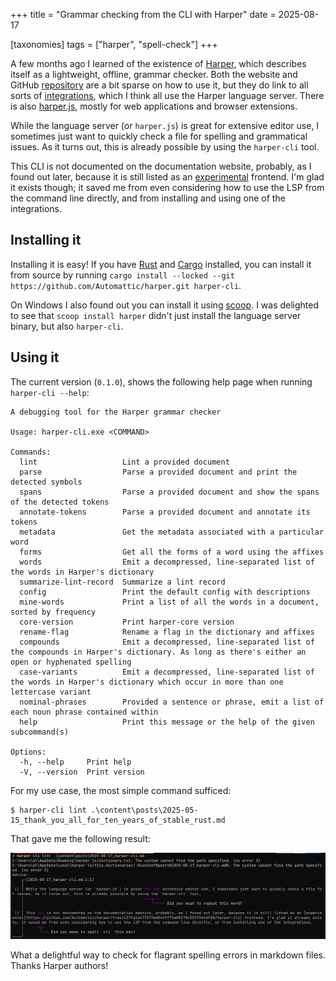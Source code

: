 +++
title = "Grammar checking from the CLI with Harper"
date = 2025-08-17

[taxonomies]
tags = ["harper", "spell-check"]
+++

A few months ago I learned of the existence of [Harper](https://writewithharper.com), which describes itself as a lightweight, offline, grammar checker. Both the website and GitHub [repository](https://github.com/automattic/harper) are a bit sparse on how to use it, but they do link to all sorts of [integrations](https://writewithharper.com/docs/integrations/language-server), which I think all use the Harper language server. There is also [harper.js](https://writewithharper.com/docs/harperjs/introduction), mostly for web applications and browser extensions.

While the language server (or `harper.js`) is great for extensive editor use, I sometimes just want to quickly check a file for spelling and grammatical issues. As it turns out, this is already possible by using the `harper-cli` tool. 

This CLI is not documented on the documentation website, probably, as I found out later, because it is still listed as an [experimental](https://github.com/Automattic/harper/tree/c37fa1a437279ed8449f75a80178c55f29e4df80/harper-cli) frontend. I'm glad it exists though; it saved me from even considering how to use the LSP from the command line directly, and from installing and using one of the integrations.

## Installing it

Installing it is easy! If you have [Rust](https://www.rust-lang.org/) and [Cargo](https://doc.rust-lang.org/cargo/) installed, you can install it from source by running `cargo install --locked --git https://github.com/Automattic/harper.git harper-cli`. 

On Windows I also found out you can install it using [scoop](https://scoop.sh/). I was delighted to see that `scoop install harper` didn't just install the language server binary, but also `harper-cli`.

## Using it

The current version (`0.1.0`), shows the following help page when running `harper-cli --help`:

```
A debugging tool for the Harper grammar checker

Usage: harper-cli.exe <COMMAND>

Commands:
  lint                   Lint a provided document
  parse                  Parse a provided document and print the detected symbols
  spans                  Parse a provided document and show the spans of the detected tokens
  annotate-tokens        Parse a provided document and annotate its tokens
  metadata               Get the metadata associated with a particular word
  forms                  Get all the forms of a word using the affixes
  words                  Emit a decompressed, line-separated list of the words in Harper's dictionary
  summarize-lint-record  Summarize a lint record
  config                 Print the default config with descriptions
  mine-words             Print a list of all the words in a document, sorted by frequency
  core-version           Print harper-core version
  rename-flag            Rename a flag in the dictionary and affixes
  compounds              Emit a decompressed, line-separated list of the compounds in Harper's dictionary. As long as there's either an open or hyphenated spelling
  case-variants          Emit a decompressed, line-separated list of the words in Harper's dictionary which occur in more than one lettercase variant
  nominal-phrases        Provided a sentence or phrase, emit a list of each noun phrase contained within
  help                   Print this message or the help of the given subcommand(s)

Options:
  -h, --help     Print help
  -V, --version  Print version
```

For my use case, the most simple command sufficed: 

```
$ harper-cli lint .\content\posts\2025-05-15_thank_you_all_for_ten_years_of_stable_rust.md
```

That gave me the following result:

![Result of harper-cli output showing some grammatical errors](/img/harper-cli.png)

What a delightful way to check for flagrant spelling errors in markdown files. Thanks Harper authors!
